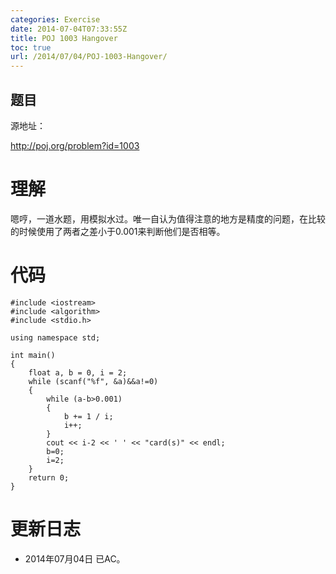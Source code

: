 ```yaml
---
categories: Exercise
date: 2014-07-04T07:33:55Z
title: POJ 1003 Hangover
toc: true
url: /2014/07/04/POJ-1003-Hangover/
---
```


## 题目
源地址：

http://poj.org/problem?id=1003

# 理解
嗯哼，一道水题，用模拟水过。唯一自认为值得注意的地方是精度的问题，在比较的时候使用了两者之差小于0.001来判断他们是否相等。

<!--more-->

# 代码

```
#include <iostream>
#include <algorithm>
#include <stdio.h>

using namespace std;

int main()
{
    float a, b = 0, i = 2;
    while (scanf("%f", &a)&&a!=0)
    {
        while (a-b>0.001)
        {
            b += 1 / i;
            i++;
        }
        cout << i-2 << ' ' << "card(s)" << endl;
        b=0;
        i=2;
    }
    return 0;
}

```

# 更新日志
- 2014年07月04日  已AC。